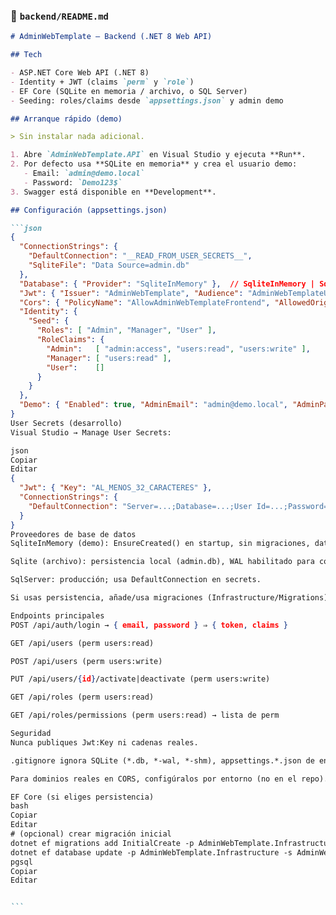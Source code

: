 ### 📄 `backend/README.md`

````md
# AdminWebTemplate – Backend (.NET 8 Web API)

## Tech

- ASP.NET Core Web API (.NET 8)
- Identity + JWT (claims `perm` y `role`)
- EF Core (SQLite en memoria / archivo, o SQL Server)
- Seeding: roles/claims desde `appsettings.json` y admin demo

## Arranque rápido (demo)

> Sin instalar nada adicional.

1. Abre `AdminWebTemplate.API` en Visual Studio y ejecuta **Run**.
2. Por defecto usa **SQLite en memoria** y crea el usuario demo:
   - Email: `admin@demo.local`
   - Password: `Demo123$`
3. Swagger está disponible en **Development**.

## Configuración (appsettings.json)

```json
{
  "ConnectionStrings": {
    "DefaultConnection": "__READ_FROM_USER_SECRETS__",
    "SqliteFile": "Data Source=admin.db"
  },
  "Database": { "Provider": "SqliteInMemory" },  // SqliteInMemory | Sqlite | SqlServer
  "Jwt": { "Issuer": "AdminWebTemplate", "Audience": "AdminWebTemplateUsers", "Key": "__READ_FROM_USER_SECRETS__", "ExpireMinutes": 60 },
  "Cors": { "PolicyName": "AllowAdminWebTemplateFrontend", "AllowedOrigins": [ "http://localhost:4200" ] },
  "Identity": {
    "Seed": {
      "Roles": [ "Admin", "Manager", "User" ],
      "RoleClaims": {
        "Admin":   [ "admin:access", "users:read", "users:write" ],
        "Manager": [ "users:read" ],
        "User":    []
      }
    }
  },
  "Demo": { "Enabled": true, "AdminEmail": "admin@demo.local", "AdminPassword": "Demo123$" }
}
User Secrets (desarrollo)
Visual Studio → Manage User Secrets:

json
Copiar
Editar
{
  "Jwt": { "Key": "AL_MENOS_32_CARACTERES" },
  "ConnectionStrings": {
    "DefaultConnection": "Server=...;Database=...;User Id=...;Password=...;TrustServerCertificate=True"
  }
}
Proveedores de base de datos
SqliteInMemory (demo): EnsureCreated() en startup, sin migraciones, datos efímeros.

Sqlite (archivo): persistencia local (admin.db), WAL habilitado para concurrencia.

SqlServer: producción; usa DefaultConnection en secrets.

Si usas persistencia, añade/usa migraciones (Infrastructure/Migrations).

Endpoints principales
POST /api/auth/login → { email, password } ⇒ { token, claims }

GET /api/users (perm users:read)

POST /api/users (perm users:write)

PUT /api/users/{id}/activate|deactivate (perm users:write)

GET /api/roles (perm users:read)

GET /api/roles/permissions (perm users:read) → lista de perm

Seguridad
Nunca publiques Jwt:Key ni cadenas reales.

.gitignore ignora SQLite (*.db, *-wal, *-shm), appsettings.*.json de entornos, certs, etc.

Para dominios reales en CORS, configúralos por entorno (no en el repo).

EF Core (si eliges persistencia)
bash
Copiar
Editar
# (opcional) crear migración inicial
dotnet ef migrations add InitialCreate -p AdminWebTemplate.Infrastructure -s AdminWebTemplate.API -o Migrations
dotnet ef database update -p AdminWebTemplate.Infrastructure -s AdminWebTemplate.API
pgsql
Copiar
Editar


```
````
